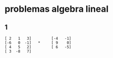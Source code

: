# problemas algebra lineal 

## 1
```
[ 2   1   3]         [-4   -1] 
[-6   0  -1]   *     [ 9    0] 
[ 4   5   2]         [ 6   -5]
[ 3  -8   7]         
```
